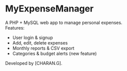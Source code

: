 # MyExpenseManager

A PHP + MySQL web app to manage personal expenses.  
Features:  
- User login & signup  
- Add, edit, delete expenses  
- Monthly reports & CSV export  
- Categories & budget alerts (new feature)  

Developed by [CHARAN.G].
